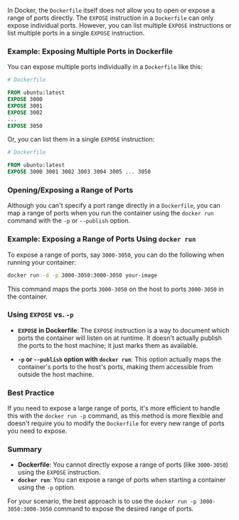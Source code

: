 In Docker, the `Dockerfile` itself does not allow you to open or expose a range of ports directly. The `EXPOSE` instruction in a `Dockerfile` can only expose individual ports. However, you can list multiple `EXPOSE` instructions or list multiple ports in a single `EXPOSE` instruction.

### **Example: Exposing Multiple Ports in Dockerfile**

You can expose multiple ports individually in a `Dockerfile` like this:

```Dockerfile
# Dockerfile

FROM ubuntu:latest
EXPOSE 3000
EXPOSE 3001
EXPOSE 3002
...
EXPOSE 3050
```

Or, you can list them in a single `EXPOSE` instruction:

```Dockerfile
# Dockerfile

FROM ubuntu:latest
EXPOSE 3000 3001 3002 3003 3004 3005 ... 3050
```

### **Opening/Exposing a Range of Ports**

Although you can't specify a port range directly in a `Dockerfile`, you can map a range of ports when you run the container using the `docker run` command with the `-p` or `--publish` option.

### **Example: Exposing a Range of Ports Using `docker run`**

To expose a range of ports, say `3000-3050`, you can do the following when running your container:

```bash
docker run -d -p 3000-3050:3000-3050 your-image
```

This command maps the ports `3000-3050` on the host to ports `3000-3050` in the container.

### **Using `EXPOSE` vs. `-p`**

- **`EXPOSE` in Dockerfile**: The `EXPOSE` instruction is a way to document which ports the container will listen on at runtime. It doesn't actually publish the ports to the host machine; it just marks them as available.
  
- **`-p` or `--publish` option with `docker run`**: This option actually maps the container's ports to the host's ports, making them accessible from outside the host machine.

### **Best Practice**

If you need to expose a large range of ports, it's more efficient to handle this with the `docker run -p` command, as this method is more flexible and doesn't require you to modify the `Dockerfile` for every new range of ports you need to expose.

### **Summary**

- **Dockerfile**: You cannot directly expose a range of ports (like `3000-3050`) using the `EXPOSE` instruction.
- **`docker run`**: You can expose a range of ports when starting a container using the `-p` option.

For your scenario, the best approach is to use the `docker run -p 3000-3050:3000-3050` command to expose the desired range of ports.
